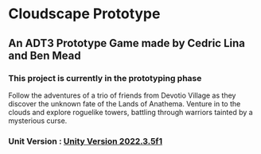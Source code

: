 # Cloudscape Prototype
## An ADT3 Prototype Game made by Cedric Lina and Ben Mead

### This project is currently in the prototyping phase

Follow the adventures of a trio of friends from Devotio Village as they discover the unknown fate of the Lands of Anathema. Venture in to the clouds and explore roguelike towers, battling through warriors tainted by a mysterious curse.

### Unit Version : [Unity Version 2022.3.5f1](https://unity.com/releases/editor/whats-new/2022.3.5)
